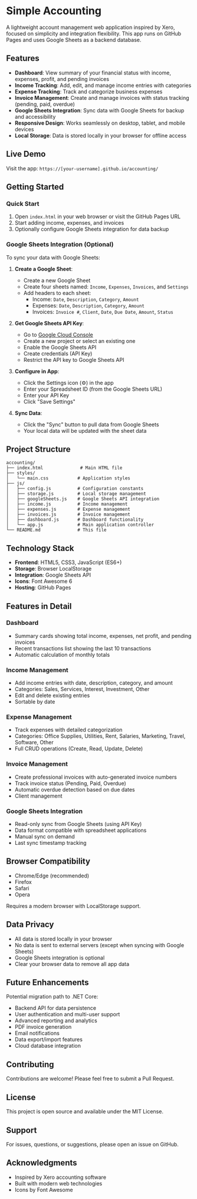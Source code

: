 # Simple Accounting

A lightweight account management web application inspired by Xero, focused on simplicity and integration flexibility. This app runs on GitHub Pages and uses Google Sheets as a backend database.

## Features

- **Dashboard**: View summary of your financial status with income, expenses, profit, and pending invoices
- **Income Tracking**: Add, edit, and manage income entries with categories
- **Expense Tracking**: Track and categorize business expenses
- **Invoice Management**: Create and manage invoices with status tracking (pending, paid, overdue)
- **Google Sheets Integration**: Sync data with Google Sheets for backup and accessibility
- **Responsive Design**: Works seamlessly on desktop, tablet, and mobile devices
- **Local Storage**: Data is stored locally in your browser for offline access

## Live Demo

Visit the app: `https://[your-username].github.io/accounting/`

## Getting Started

### Quick Start

1. Open `index.html` in your web browser or visit the GitHub Pages URL
2. Start adding income, expenses, and invoices
3. Optionally configure Google Sheets integration for data backup

### Google Sheets Integration (Optional)

To sync your data with Google Sheets:

1. **Create a Google Sheet**:
   - Create a new Google Sheet
   - Create four sheets named: `Income`, `Expenses`, `Invoices`, and `Settings`
   - Add headers to each sheet:
     - Income: `Date`, `Description`, `Category`, `Amount`
     - Expenses: `Date`, `Description`, `Category`, `Amount`
     - Invoices: `Invoice #`, `Client`, `Date`, `Due Date`, `Amount`, `Status`

2. **Get Google Sheets API Key**:
   - Go to [Google Cloud Console](https://console.cloud.google.com/)
   - Create a new project or select an existing one
   - Enable the Google Sheets API
   - Create credentials (API Key)
   - Restrict the API key to Google Sheets API

3. **Configure in App**:
   - Click the Settings icon (⚙️) in the app
   - Enter your Spreadsheet ID (from the Google Sheets URL)
   - Enter your API Key
   - Click "Save Settings"

4. **Sync Data**:
   - Click the "Sync" button to pull data from Google Sheets
   - Your local data will be updated with the sheet data

## Project Structure

```
accounting/
├── index.html              # Main HTML file
├── styles/
│   └── main.css           # Application styles
├── js/
│   ├── config.js          # Configuration constants
│   ├── storage.js         # Local storage management
│   ├── googleSheets.js    # Google Sheets API integration
│   ├── income.js          # Income management
│   ├── expenses.js        # Expense management
│   ├── invoices.js        # Invoice management
│   ├── dashboard.js       # Dashboard functionality
│   └── app.js             # Main application controller
└── README.md              # This file
```

## Technology Stack

- **Frontend**: HTML5, CSS3, JavaScript (ES6+)
- **Storage**: Browser LocalStorage
- **Integration**: Google Sheets API
- **Icons**: Font Awesome 6
- **Hosting**: GitHub Pages

## Features in Detail

### Dashboard
- Summary cards showing total income, expenses, net profit, and pending invoices
- Recent transactions list showing the last 10 transactions
- Automatic calculation of monthly totals

### Income Management
- Add income entries with date, description, category, and amount
- Categories: Sales, Services, Interest, Investment, Other
- Edit and delete existing entries
- Sortable by date

### Expense Management
- Track expenses with detailed categorization
- Categories: Office Supplies, Utilities, Rent, Salaries, Marketing, Travel, Software, Other
- Full CRUD operations (Create, Read, Update, Delete)

### Invoice Management
- Create professional invoices with auto-generated invoice numbers
- Track invoice status (Pending, Paid, Overdue)
- Automatic overdue detection based on due dates
- Client management

### Google Sheets Integration
- Read-only sync from Google Sheets (using API Key)
- Data format compatible with spreadsheet applications
- Manual sync on demand
- Last sync timestamp tracking

## Browser Compatibility

- Chrome/Edge (recommended)
- Firefox
- Safari
- Opera

Requires a modern browser with LocalStorage support.

## Data Privacy

- All data is stored locally in your browser
- No data is sent to external servers (except when syncing with Google Sheets)
- Google Sheets integration is optional
- Clear your browser data to remove all app data

## Future Enhancements

Potential migration path to .NET Core:
- Backend API for data persistence
- User authentication and multi-user support
- Advanced reporting and analytics
- PDF invoice generation
- Email notifications
- Data export/import features
- Cloud database integration

## Contributing

Contributions are welcome! Please feel free to submit a Pull Request.

## License

This project is open source and available under the MIT License.

## Support

For issues, questions, or suggestions, please open an issue on GitHub.

## Acknowledgments

- Inspired by Xero accounting software
- Built with modern web technologies
- Icons by Font Awesome